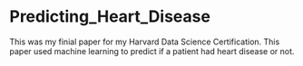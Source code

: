 # Predicting_Heart_Disease
This was my finial paper for my Harvard Data Science Certification. This paper used machine learning to predict if a patient had heart disease or not. 
